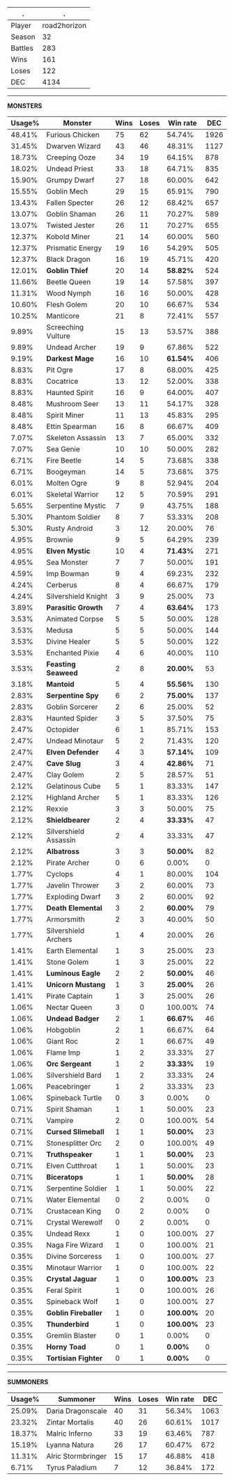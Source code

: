 .|.
|-|-
Player|road2horizon
Season|32
Battles|283
Wins|161
Loses|122
DEC|4134

---
**MONSTERS**

Usage%|Monster|Wins|Loses|Win rate|DEC|
-|-|-|-|-|-|
48.41%|Furious Chicken|75|62|54.74%|1926|
31.45%|Dwarven Wizard|43|46|48.31%|1127|
18.73%|Creeping Ooze|34|19|64.15%|878|
18.02%|Undead Priest|33|18|64.71%|835|
15.90%|Grumpy Dwarf|27|18|60.00%|642|
15.55%|Goblin Mech|29|15|65.91%|790|
13.43%|Fallen Specter|26|12|68.42%|657|
13.07%|Goblin Shaman|26|11|70.27%|589|
13.07%|Twisted Jester|26|11|70.27%|655|
12.37%|Kobold Miner|21|14|60.00%|560|
12.37%|Prismatic Energy|19|16|54.29%|505|
12.37%|Black Dragon|16|19|45.71%|420|
12.01%|**Goblin Thief**|20|14|**58.82%**|524|
11.66%|Beetle Queen|19|14|57.58%|397|
11.31%|Wood Nymph|16|16|50.00%|428|
10.60%|Flesh Golem|20|10|66.67%|534|
10.25%|Manticore|21|8|72.41%|557|
9.89%|Screeching Vulture|15|13|53.57%|388|
9.89%|Undead Archer|19|9|67.86%|522|
9.19%|**Darkest Mage**|16|10|**61.54%**|406|
8.83%|Pit Ogre|17|8|68.00%|425|
8.83%|Cocatrice|13|12|52.00%|338|
8.83%|Haunted Spirit|16|9|64.00%|407|
8.48%|Mushroom Seer|13|11|54.17%|328|
8.48%|Spirit Miner|11|13|45.83%|295|
8.48%|Ettin Spearman|16|8|66.67%|409|
7.07%|Skeleton Assassin|13|7|65.00%|332|
7.07%|Sea Genie|10|10|50.00%|282|
6.71%|Fire Beetle|14|5|73.68%|338|
6.71%|Boogeyman|14|5|73.68%|375|
6.01%|Molten Ogre|9|8|52.94%|204|
6.01%|Skeletal Warrior|12|5|70.59%|291|
5.65%|Serpentine Mystic|7|9|43.75%|188|
5.30%|Phantom Soldier|8|7|53.33%|208|
5.30%|Rusty Android|3|12|20.00%|76|
4.95%|Brownie|9|5|64.29%|239|
4.95%|**Elven Mystic**|10|4|**71.43%**|271|
4.95%|Sea Monster|7|7|50.00%|191|
4.59%|Imp Bowman|9|4|69.23%|232|
4.24%|Cerberus|8|4|66.67%|179|
4.24%|Silvershield Knight|3|9|25.00%|73|
3.89%|**Parasitic Growth**|7|4|**63.64%**|173|
3.53%|Animated Corpse|5|5|50.00%|128|
3.53%|Medusa|5|5|50.00%|144|
3.53%|Divine Healer|5|5|50.00%|122|
3.53%|Enchanted Pixie|4|6|40.00%|110|
3.53%|**Feasting Seaweed**|2|8|**20.00%**|53|
3.18%|**Mantoid**|5|4|**55.56%**|130|
2.83%|**Serpentine Spy**|6|2|**75.00%**|137|
2.83%|Goblin Sorcerer|2|6|25.00%|52|
2.83%|Haunted Spider|3|5|37.50%|75|
2.47%|Octopider|6|1|85.71%|153|
2.47%|Undead Minotaur|5|2|71.43%|120|
2.47%|**Elven Defender**|4|3|**57.14%**|109|
2.47%|**Cave Slug**|3|4|**42.86%**|71|
2.47%|Clay Golem|2|5|28.57%|51|
2.12%|Gelatinous Cube|5|1|83.33%|147|
2.12%|Highland Archer|5|1|83.33%|126|
2.12%|Rexxie|3|3|50.00%|75|
2.12%|**Shieldbearer**|2|4|**33.33%**|47|
2.12%|Silvershield Assassin|2|4|33.33%|47|
2.12%|**Albatross**|3|3|**50.00%**|82|
2.12%|Pirate Archer|0|6|0.00%|0|
1.77%|Cyclops|4|1|80.00%|104|
1.77%|Javelin Thrower|3|2|60.00%|73|
1.77%|Exploding Dwarf|3|2|60.00%|92|
1.77%|**Death Elemental**|3|2|**60.00%**|79|
1.77%|Armorsmith|2|3|40.00%|50|
1.77%|Silvershield Archers|1|4|20.00%|26|
1.41%|Earth Elemental|1|3|25.00%|23|
1.41%|Stone Golem|1|3|25.00%|22|
1.41%|**Luminous Eagle**|2|2|**50.00%**|46|
1.41%|**Unicorn Mustang**|1|3|**25.00%**|26|
1.41%|Pirate Captain|1|3|25.00%|26|
1.06%|Nectar Queen|3|0|100.00%|74|
1.06%|**Undead Badger**|2|1|**66.67%**|46|
1.06%|Hobgoblin|2|1|66.67%|64|
1.06%|Giant Roc|2|1|66.67%|49|
1.06%|Flame Imp|1|2|33.33%|27|
1.06%|**Orc Sergeant**|1|2|**33.33%**|19|
1.06%|Silvershield Bard|1|2|33.33%|24|
1.06%|Peacebringer|1|2|33.33%|23|
1.06%|Spineback Turtle|0|3|0.00%|0|
0.71%|Spirit Shaman|1|1|50.00%|23|
0.71%|Vampire|2|0|100.00%|54|
0.71%|**Cursed Slimeball**|1|1|**50.00%**|23|
0.71%|Stonesplitter Orc|2|0|100.00%|49|
0.71%|**Truthspeaker**|1|1|**50.00%**|23|
0.71%|Elven Cutthroat|1|1|50.00%|23|
0.71%|**Biceratops**|1|1|**50.00%**|28|
0.71%|Serpentine Soldier|1|1|50.00%|22|
0.71%|Water Elemental|0|2|0.00%|0|
0.71%|Crustacean King|0|2|0.00%|0|
0.71%|Crystal Werewolf|0|2|0.00%|0|
0.35%|Undead Rexx|1|0|100.00%|27|
0.35%|Naga Fire Wizard|1|0|100.00%|21|
0.35%|Divine Sorceress|1|0|100.00%|27|
0.35%|Minotaur Warrior|1|0|100.00%|22|
0.35%|**Crystal Jaguar**|1|0|**100.00%**|23|
0.35%|Feral Spirit|1|0|100.00%|26|
0.35%|Spineback Wolf|1|0|100.00%|27|
0.35%|**Goblin Fireballer**|1|0|**100.00%**|20|
0.35%|**Thunderbird**|1|0|**100.00%**|23|
0.35%|Gremlin Blaster|0|1|0.00%|0|
0.35%|**Horny Toad**|0|1|**0.00%**|0|
0.35%|**Tortisian Fighter**|0|1|**0.00%**|0|

---
**SUMMONERS**

Usage%|Summoner|Wins|Loses|Win rate|DEC|
-|-|-|-|-|-|
25.09%|Daria Dragonscale|40|31|56.34%|1063|
23.32%|Zintar Mortalis|40|26|60.61%|1017|
18.37%|Malric Inferno|33|19|63.46%|787|
15.19%|Lyanna Natura|26|17|60.47%|672|
11.31%|Alric Stormbringer|15|17|46.88%|418|
6.71%|Tyrus Paladium|7|12|36.84%|172|
